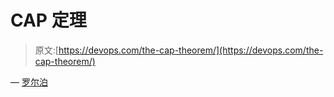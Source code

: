 # CAP 定理

> 原文:[https://devops.com/the-cap-theorem/](https://devops.com/the-cap-theorem/)

— [罗尔泊](https://devops.com/author/breselman/)
